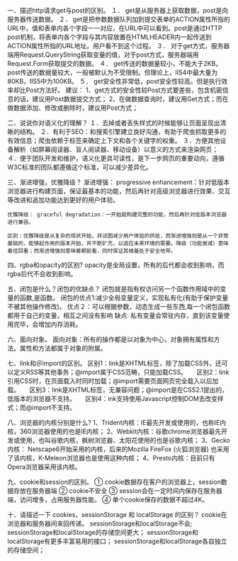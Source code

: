 一、描述http请求get与post的区别。
    １． get是从服务器上获取数据，post是向服务器传送数据。
    ２． get是把参数数据队列加到提交表单的ACTION属性所指的URL中，值和表单内各个字段一一对应，在URL中可以看到。post是通过HTTP post机制，将表单内各个字段与其内容放置在HTMLHEADER内一起传送到ACTION属性所指的URL地址。用户看不到这个过程。
    ３． 对于get方式，服务器端用Request.QueryString获取变量的值，对于post方式，服务器端用Request.Form获取提交的数据。
    ４． get传送的数据量较小，不能大于2KB。post传送的数据量较大，一般被默认为不受限制。但理论上，IIS4中最大量为80KB，IIS5中为100KB。
    ５． get安全性非常低，post安全性较高。但是执行效率却比Post方法好。
  建议：
    1、get方式的安全性较Post方式要差些，包含机密信息的话，建议用Post数据提交方式；
    2、在做数据查询时，建议用Get方式；而在做数据添加、修改或删除时，建议用Post方式；

二、说说你对语义化的理解？
    １．去掉或者丢失样式的时候能够让页面呈现出清晰的结构。
    ２．有利于SEO：和搜索引擎建立良好沟通，有助于爬虫抓取更多的有效信息；爬虫依赖于标签来确定上下文和各个关键字的权重。
    ３．方便其他设备解析（如屏幕阅读器、盲人阅读器、移动设备）以意义的方式来渲染网页；
    ４．便于团队开发和维护，语义化更具可读性，是下一步网页的重要动向，遵循W3C标准的团队都遵循这个标准，可以减少差异化。

三、渐进增强，优雅降级？
    渐进增强： progressive enhancement：针对低版本浏览器进行构建页面，保证最基本的功能，然后再针对高级浏览器进行效果、交互等改进和追加功能达到更好的用户体验。

    优雅降级： graceful degradation：一开始就构建完整的功能，然后再针对低版本浏览器进行兼容。

    区别：优雅降级是从复杂的现状开始，并试图减少用户体验的供给，而渐进增强则是从一个非常基础的，能够起作用的版本开始，并不断扩充，以适应未来环境的需要。降级（功能衰减）意味着往回看；而渐进增强则意味着朝前看，同时保证其根基处于安全地带。

四、rgba和opacity的区别?
    opacity是全局设置，所有的后代都会收到影响，而rgba后代不会收到影响。

五、闭包是什么？闭包的优缺点？
    闭包就是指有权访问另一个函数作用域中的变量的函数,是函数。
    闭包的优点1:减少全局变量定义，实现私有化(有助于保护变量不被其他操作修改)。
    优点２：可以根据参数，动态生成一些东西,每一个闭包函数都用于自己的变量，相互之间没有影响
    缺点: 私有变量会常驻内存，直到该变量使用完毕，会增加内存消耗。

六、面向对象。
    面向对象：所有的操作都是以对象为中心，对象拥有属性和方法。属性和方法都属于对象的附属。

七、link和＠import的区别。
    区别1：link是XHTML标签，除了加载CSS外，还可以定义RSS等其他事务；@import属于CSS范畴，只能加载CSS。
　  区别2：link引用CSS时，在页面载入时同时加载；@import需要页面网页完全载入以后加载。
　  区别3：link是XHTML标签，无兼容问题；@import是在CSS2.1提出的，低版本的浏览器不支持。
　  区别4：ink支持使用Javascript控制DOM去改变样式；而@import不支持。

八、浏览器的内核分别是什么?
    1、Trident内核：IE最先开发或使用的，也称IE内核，360浏览器使用的也是IE内核；
    2、Webkit内核：谷歌chrome浏览器最先开发或使用，也叫谷歌内核，枫树浏览器、太阳花使用的也是谷歌内核；
    3、Gecko内核： Netscape6开始采用的内核，后来的Mozilla FireFox (火狐浏览器) 也采用了该内核，K-Meleon浏览器也是使用这种内核；
    4、Presto内核：目前只有Opera浏览器采用该内核。

九、cookie和session的区别。
    ① cookie数据存在客户的浏览器上，session数据存放在服务器端 ② cookie不安全 ③ session会在一定时间内保存在服务器端，访问增多，占用服务器性能。 ④ 单个cookie保存的数据不超过4K。

十、请描述一下 cookies，sessionStorage 和 localStorage 的区别？
    cookie在浏览器和服务器间来回传递。 sessionStorage和localStorage不会; sessionStorage和localStorage的存储空间更大； sessionStorage和localStorage有更多丰富易用的接口； sessionStorage和localStorage各自独立的存储空间；
